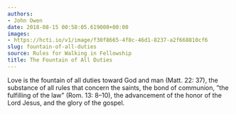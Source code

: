 ```yaml
---
authors:
- John Owen
date: 2018-08-15 00:58:05.619000+00:00
images:
- https://hcti.io/v1/image/f30f8665-4f8c-46d1-8237-a2f668810cf6
slug: fountain-of-all-duties
source: Rules for Walking in Fellowship
title: The Fountain of All Duties
---
```


Love is the fountain of all duties toward God and man (Matt. 22: 37), the substance of all rules that concern the saints, the bond of communion, ”the fulfilling of the law” (Rom. 13: 8–10), the advancement of the honor of the Lord Jesus, and the glory of the gospel.